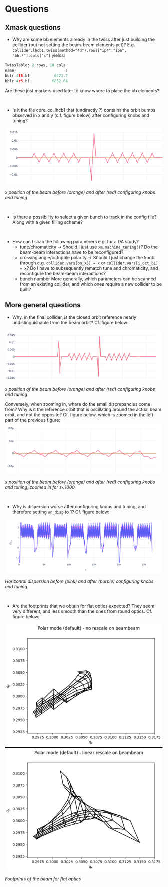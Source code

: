 # Questions

## Xmask questions

* Why are some bb elements already in the twiss after just building the collider (but not setting the beam-beam elements yet)? 
E.g. ```collider.lhcb1.twiss(method="4d").rows["ip4":"ip6", "bb.*"].cols["s"]``` yields:

```python
TwissTable: 2 rows, 18 cols
name                       s
bblr.4l5.b1           6471.7
bblr.4r5.b1          6852.64
```

Are these just markers used later to know where to place the bb elements?
  
<br/>
            
* Is it the file core_co_lhcb1 that (undirectly ?) contains the orbit bumps observed in x and y (c.f. figure below) after configuring knobs and tuning?

![](img/bumps.png)

*x position of the beam before (orange) and after (red) configuring knobs and tuning*

<br/> 

* Is there a possibility to select a given bunch to track in the config file? Along with a given filling scheme?

<br/> 

* How can I scan the following paramerers e.g. for a DA study?
  * tune/chromaticity -> Should I just use ```xm.machine_tuning()```? Do the beam-beam interactions have to be reconfigured?
  * crossing angle/octupole polarity -> Should I just change the knob through e.g. ```collider.vars[on_x5] = x``` or ```collider.vars[i_oct_b1] = x```? Do I have to subsequently rematch tune and chromaticity, and reconfigure the beam-beam interactions?
  * bunch number
  More generally, which parameters can be scanned from an existing collider, and which ones require a new collider to be built?

## More general questions

* Why, in the final collider, is the closed orbit reference nearly undistinguishable from the beam orbit? Cf. figure below:
  
![](img/co-dezoom.png)

*x position of the beam before (orange) and after (red) configuring knobs and tuning*

Conversely, when zooming in, where do the small discrepancies come from? Why is it the reference orbit that is oscillating around the actual beam orbit, and not the opposite? Cf. figure below, which is zoomed in the left part of the previous figure:
![](img/co-zoom.png)

*x position of the beam before (orange) and after (red) configuring knobs and tuning, zoomed in for s<1000*

<br/> 


* Why is dispersion worse after configuring knobs and tuning, and therefore setting ```on_disp``` to 1? Cf. figure below:

![](img/disp.png)

*Horizontal dispersion before (pink) and after (purple) configuring knobs and tuning*

<br/>

* Are the footprints that we obtain for flat optics expected? They seem very different, and less smooth than the ones from round optics. Cf. figure below:

![](img/footprint.png)

*Footprints of the beam for flat optics*
